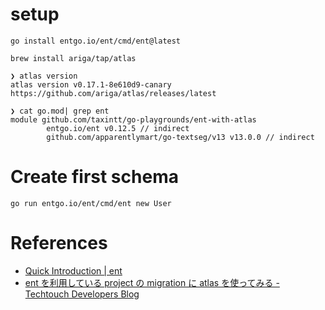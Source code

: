 # setup
```
go install entgo.io/ent/cmd/ent@latest

brew install ariga/tap/atlas
```

```
❯ atlas version
atlas version v0.17.1-8e610d9-canary
https://github.com/ariga/atlas/releases/latest

❯ cat go.mod| grep ent                         
module github.com/taxintt/go-playgrounds/ent-with-atlas
        entgo.io/ent v0.12.5 // indirect
        github.com/apparentlymart/go-textseg/v13 v13.0.0 // indirect
```

# Create first schema 
```
go run entgo.io/ent/cmd/ent new User
```

# References
- [Quick Introduction | ent](https://entgo.io/ja/docs/getting-started/)
- [ent を利用している project の migration に atlas を使ってみる - Techtouch Developers Blog](https://tech.techtouch.jp/entry/ent-atlas-migration)
